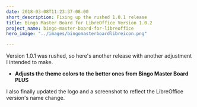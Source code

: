 ```yaml
---
date: 2018-03-08T11:23:37-08:00
short_description: Fixing up the rushed 1.0.1 release
title: Bingo Master Board for LibreOffice Version 1.0.2
project_name: bingo-master-board-for-libreoffice
hero_image: "../images/bingomasterboardlibreicon.png"

---
```

Version 1.0.1 was rushed, so here's another release with another adjustment I intended to make.

* **Adjusts the theme colors to the better ones from Bingo Master Board PLUS**

I also finally updated the logo and a screenshot to reflect the LibreOffice version's name change.